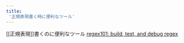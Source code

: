 ```yaml
---
title:
 '正規表現書く時に便利なツール'
---
```


[[正規表現]]書くのに便利なツール
[regex101: build, test, and debug regex](https://regex101.com/)
